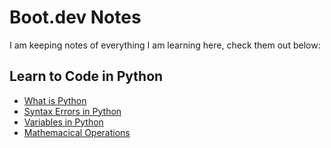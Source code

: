 # Boot.dev Notes

I am keeping notes of everything I am learning here, check them out below:

## Learn to Code in Python

- [What is Python](notes/What_is_Python.md)
- [Syntax Errors in Python](notes/syntax_errors.md)
- [Variables in Python](notes/variables.md)
- [Mathemacical Operations](notes/math_operators)


